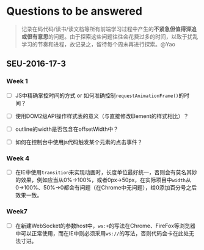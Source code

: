 # Questions to be answered

> 记录在码代码/读书/读文档等所有前端学习过程中产生的**不紧急但值得深追或很有意思**的问题。由于探索这些问题往往会花费过多的时间，以致于扰乱学习的节奏和进程，故记录之，留待每个周末再进行探索。@Yao

## SEU-2016-17-3

### Week 1

- [ ] JS中精确掌控时间的方式 or 如何准确控制`requestAnimationFrame()`的时间？

- [ ] 使用DOM2级API操作样式表的意义（与直接修改Element的样式相比）？


- [ ] outline的width是否包含在offsetWidth中？


- [ ] 如何在控制台中使用js代码触发某个元素的点击事件？


### Week 4

- [ ] 在IE中使用`transition`来实现动画时，长度单位最好统一，否则会有莫名其妙的效果，例如应当从0%$\to$100%，或者0px$\to$50px，在实际项目中`width`从0$\to$100%、50%$\to$0都会有问题（在Chrome中无问题），给0添加百分号之后效果一致。

### Week7

- [ ] 在新建WebSocket的参数host中，`ws:+`的写法在Chrome、FireFox等浏览器中可以正常使用，而在IE中则必须采用`ws://`的写法，否则代码会卡在此处无法寸进。